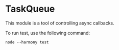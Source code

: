 # TaskQueue

This module is a tool of controlling async callbacks.

To run test, use the following command:

`node --harmony test`
